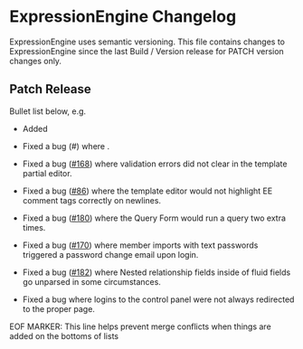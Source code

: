 # ExpressionEngine Changelog

ExpressionEngine uses semantic versioning. This file contains changes to ExpressionEngine since the last Build / Version release for PATCH version changes only.

## Patch Release

Bullet list below, e.g.
   - Added <new feature>
   - Fixed a bug (#<linked issue number>) where <bug behavior>.

- Fixed a bug ([\#168](https://github.com/ExpressionEngine/ExpressionEngine/issues/168)) where validation errors did not clear in the template partial editor.

- Fixed a bug ([\#86](https://github.com/ExpressionEngine/ExpressionEngine/issues/86)) where the template editor would not highlight EE comment tags correctly on newlines.

- Fixed a bug ([\#180](https://github.com/ExpressionEngine/ExpressionEngine/issues/180)) where the Query Form would run a query two extra times.

- Fixed a bug ([\#170](https://github.com/ExpressionEngine/ExpressionEngine/issues/170)) where member imports with text passwords triggered a password change email upon login.

- Fixed a bug ([\#182](https://github.com/ExpressionEngine/ExpressionEngine/issues/182)) where Nested relationship fields inside of fluid fields go unparsed in some circumstances.

- Fixed a bug where logins to the control panel were not always redirected to the proper page.


EOF MARKER: This line helps prevent merge conflicts when things are
added on the bottoms of lists
